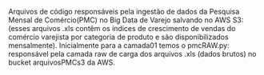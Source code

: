 Arquivos de código responsáveis pela ingestão de dados da Pesquisa Mensal de Comércio(PMC) no Big Data de Varejo salvando no AWS S3:
(esses arquivos .xls contêm os índices de crescimento de vendas do comércio varejista por categoria de produto e são disponibilizados mensalmente).
Inicialmente para a camada01 temos o pmcRAW.py: responsável pela camada raw de carga dos arquivos .xls (dados brutos) no bucket arquivosPMCs3 da AWS.
